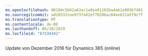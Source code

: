 ```yaml
---
ms.openlocfilehash: 06184c5b62a63ac1a8ea91102ba4ab1e803b7481
ms.sourcegitcommit: ad203331ee9737e82ef70206ac04eeb72a5f9c7f
ms.translationtype: MT
ms.contentlocale: de-DE
ms.lasthandoff: 06/18/2019
ms.locfileid: "67234341"
---
```

Update von Dezember 2016 für Dynamics 365 (online)